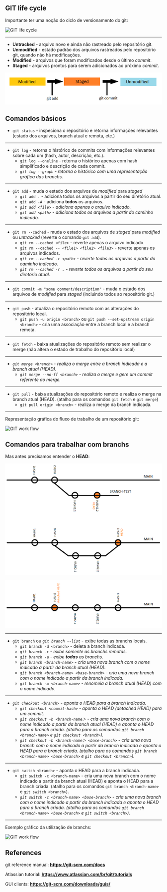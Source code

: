 ## GIT life cycle

Importante ter uma noção do ciclo de versionamento do git:

![GIT life cycle](https://git-scm.com/book/en/v2/images/lifecycle.png)

***

* **Untracked** - arquivo novo e ainda não rastreado pelo repositório git.
* **Unmodified** - estado padrão dos arquivos rastreados pelo repositório git, quando não há modificações.
* **Modified** - arquivos que foram modificados desde o último *commit*.
* **Staged** - arquivos prontos para serem adicionados ao próximo *commit*.

![GIT life cycle](./images/GIT-cycle.png)

## Comandos básicos

* `git status` - inspeciona o repositório e retorna informações relevantes (estado dos arquivos, branch atual e remota, etc.)

***

* `git log` - retorna o histórico de commits com informações relevantes sobre cada um (hash, autor, descrição, etc.).
  * `git log --oneline` - retorna o histórico apenas com hash simplificado e descrição de cada commit.
  * *`git log --graph` - retorna o histórico com uma representação gráfica das branchs.*

***

* `git add` - muda o estado dos arquivos de *modified* para *staged*
  * `git add .` - adiciona todos os arquivos a partir do seu diretório atual.
  * `git add -A` - adiciona **todos** os arquivos.
  * *`git add <file>` - adiciona apenas o arquivo indicado.*
  * *`git add <path>` - adiciona todos os arquivos a partir do caminho indicado.*

***

* `git rm --cached` - muda o estado dos arquivos de *staged* para *modified* ou *untracked* (reverte o comando `git add`).
  * `git rm --cached <file>` - reverte apenas o arquivo indicado.
  * `git rm --cached -- <file1> <file2> <file3>` - reverte apenas os arquivos indicados.
  * *`git rm --cached -r <path>` - reverte todos os arquivos a partir do caminho indicado.*
  * *`git rm --cached -r .` - reverte todos os arquivos a partir do seu diretório atual.*

***

* `git commit -m "some comment/description"` - muda o estado dos arquivos de *modified* para *staged* (incluindo todos ao repositório git.)

***

* `git push` - atualiza o repositório remoto com as alterações do repositório local.
  * `git push -u origin <branch>` ou `git push --set-upstream origin <branch>` - cria uma associação entre a branch local e a branch remota.

***

* `git fetch` - baixa atualizações do repositório remoto sem realizar o merge (não altera o estado de trabalho do repositório local)

***

* *`git merge <branch>` - realiza o merge entre a branch indicada e a branch atual (HEAD).*
  * *`git merge --no-ff <branch>` - realiza o merge e gere um commit referente ao merge.*

***

* `git pull` - baixa atualizações do repositório remoto e realiza o merge na branch atual (HEAD). (atalho para os comandos `git fetch` e `git merge`)
  * `git pull origin <branch>` - realiza o merge da branch indicada.

***

Representação gráfica do fluxo de trabalho de um repositório git:

![GIT work flow](https://cloudstudio.com.au/wp-content/uploads/2021/06/GitWorkflow-4.png)

## Comandos para trabalhar com branchs

Mas antes precisamos entender o **HEAD**:

![GIT HEAD](./images/GIT-merge-HEAD.png)

![GIT HEAD](./images/GIT-detached-HEAD.png)

***

* `git branch` ou *`git branch --list`* - exibe todas as branchs locais.
  * `git branch -d <branch>` - deleta a branch indicada.
  * *`git branch -r` - exibe somente as branchs remotas.*
  * *`git branch -a` - exibe **todas** as branchs.*
  * *`git branch <branch-name>` - cria uma nova branch com o nome indicado a partir da branch atual (HEAD).*
  * *`git branch <branch-name> <base-branch>` - cria uma nova branch com o nome indicado a partir da branch indicada.*
  * *`git branch -m <branch-name>` - renomeia a branch atual (HEAD) com o nome indicado.*

***

* *`git checkout <branch>` - aponta o HEAD para a branch indicada.*
  * *`git checkout <commit-hash>` - aponta o HEAD (detached HEAD) para um commit.*
  * *`git checkout -b <branch-name＞` - cria uma nova branch com o nome indicado a partir da branch atual (HEAD) e aponta o HEAD para a branch criada. (atalho para os comandos `git branch <branch-name>` e `git checkout <branch>`).*
  * *`git checkout -b <branch-name＞ <base-branch>` - cria uma nova branch com o nome indicado a partir da branch indicada e aponta o HEAD para a branch criada. (atalho para os comandos `git branch <branch-name> <base-branch>` e `git checkout <branch>`).*

***

* `git switch <branch>` - aponta o HEAD para a branch indicada.
  * `git switch -c <branch-name>` - cria uma nova branch com o nome indicado a partir da branch atual (HEAD) e aponta o HEAD para a branch criada. (atalho para os comandos `git branch <branch-name>` e `git switch <branch>`).
  * *`git switch -c <branch-name> <base-branch>` - cria uma nova branch com o nome indicado a partir da branch indicada e aponta o HEAD para a branch criada. (atalho para os comandos `git branch <branch-name> <base-branch>` e `git switch <branch>`).*

***

Exemplo gráfico da utilização de branchs:

![GIT work flow](https://static.imasters.com.br/wp-content/uploads/2013/10/git-workflow-release-cycle-4maintenance.png)

## References

git reference manual: **https://git-scm.com/docs**

Atlassian tutorial: **https://www.atlassian.com/br/git/tutorials**

GUI clients: **https://git-scm.com/downloads/guis/**